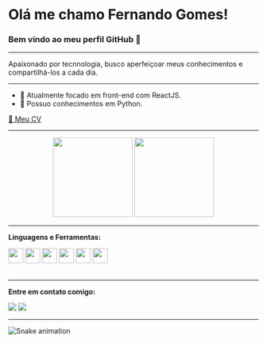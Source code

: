 # Olá me chamo Fernando Gomes! 
### Bem vindo ao meu perfil GitHub 👋

---
Apaixonado por tecnnologia, busco aperfeiçoar meus conhecimentos e compartilhá-los a cada dia.

---

- 🔭 Atualmente focado em front-end com ReactJS.
- 🐍 Possuo conhecimentos em Python.

<a href="https://github.com/fgom-dev/fgom-dev/blob/main/assets/FernandoCV.pdf" target="_blank">📜 Meu CV</a>

---

<p align="center"> 
  <img height="160" src="https://github-readme-stats.vercel.app/api?username=fgom-dev&show_icons=true&theme=radical" /> 
  <img height="160" src="https://github-readme-stats.vercel.app/api/top-langs/?username=fgom-dev&layout=compact&theme=radical" /> 
</p>

---

**Linguagens e Ferramentas:**  

<a href="https://developer.mozilla.org/pt-BR/docs/Web/HTML" title="HTML5" alt="HTML5" target="_blank"><img height="30" src="https://cdn.jsdelivr.net/gh/devicons/devicon/icons/html5/html5-plain.svg" /></a>
<a href="https://developer.mozilla.org/pt-BR/docs/Web/CSS" title="CSS3" alt="CSS3" target="_blank"><img height="30" src="https://cdn.jsdelivr.net/gh/devicons/devicon/icons/css3/css3-plain.svg" /></a>
<a href="https://developer.mozilla.org/pt-BR/docs/Web/JavaScript" title="Javascript" alt="Javascript" target="_blank"><img height="30" src="https://cdn.jsdelivr.net/gh/devicons/devicon/icons/javascript/javascript-plain.svg" /></a>
<a href="https://www.typescriptlang.org/" title="Typescript" alt="Typescript" target="_blank"><img height="30" src="https://cdn.jsdelivr.net/gh/devicons/devicon/icons/typescript/typescript-plain.svg" /></a>
<a href="https://www.reactjs.org/" title="React" alt="React" target="_blank"><img height="30" src="https://cdn.jsdelivr.net/gh/devicons/devicon/icons/react/react-original.svg" /></a>
<a href="https://www.python.org/" title="Python" alt="Python" target="_blank"><img height="30" src="https://cdn.jsdelivr.net/gh/devicons/devicon/icons/python/python-original.svg"/></a>
</br></br>

---

**Entre em contato comigo:**

<a href = "mailto:fnd.gomes02@gmail.com"><img src="https://img.shields.io/badge/-Gmail-%23333?style=for-the-badge&logo=gmail&logoColor=white" target="_blank"></a>
<a href="https://www.linkedin.com/in/fernando-pereira-7172a6151/" target="_blank"><img src="https://img.shields.io/badge/-LinkedIn-%230077B5?style=for-the-badge&logo=linkedin&logoColor=white" target="_blank"></a> 

---

![Snake animation](https://github.com/fgom-dev/fgom-dev/blob/output/github-contribution-grid-snake.svg)
          
